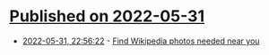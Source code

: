 # [Published on 2022-05-31](index.md)

* [2022-05-31, 22:56:22](https://news.ycombinator.com/item?id=31575909) - [Find Wikipedia photos needed near you](https://wikishootme.toolforge.org/)
